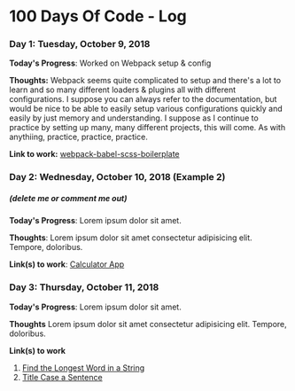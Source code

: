 # 100 Days Of Code - Log

### Day 1: Tuesday, October 9, 2018

**Today's Progress**: Worked on Webpack setup & config

**Thoughts:** Webpack seems quite complicated to setup and there's a lot to learn and so many different loaders & plugins all with different configurations. I suppose you can always refer to the documentation, but would be nice to be able to easily setup various configurations quickly and easily by just memory and understanding. I suppose as I continue to practice by setting up many, many different projects, this will come. As with anythiing, practice, practice, practice.

**Link to work:** [webpack-babel-scss-boilerplate](https://github.com/elliottprogrammer/webpack-babel-scss-boilerplate)

### Day 2: Wednesday, October 10, 2018 (Example 2)
##### (delete me or comment me out)

**Today's Progress**: Lorem ipsum dolor sit amet.  

**Thoughts**: Lorem ipsum dolor sit amet consectetur adipisicing elit. Tempore, doloribus.

**Link(s) to work**: [Calculator App](http://www.example.com)


### Day 3: Thursday, October 11, 2018

**Today's Progress**: Lorem ipsum dolor sit amet. 

**Thoughts** Lorem ipsum dolor sit amet consectetur adipisicing elit. Tempore, doloribus.

**Link(s) to work**
1. [Find the Longest Word in a String](https://www.freecodecamp.com/challenges/find-the-longest-word-in-a-string)
2. [Title Case a Sentence](https://www.freecodecamp.com/challenges/title-case-a-sentence)

